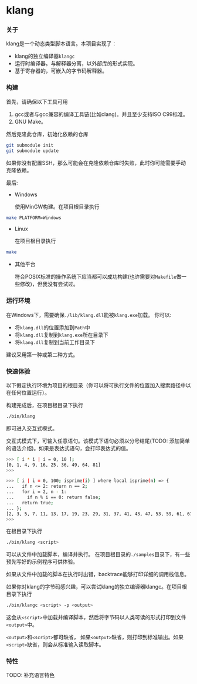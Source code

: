 # klang

### 关于
klang是一个动态类型脚本语言。本项目实现了：

- klang的独立编译器``klangc``
- 运行时编译器。与解释器分离，以外部库的形式实现。
- 基于寄存器的，可嵌入的字节码解释器。

### 构建
首先，请确保以下工具可用
1. gcc或者与gcc兼容的编译工具链(比如clang)。并且至少支持ISO C99标准。
2. GNU Make。

然后克隆此仓库，初始化依赖的仓库

```bash
git submodule init
git submodule update
```

如果你没有配置SSH，那么可能会在克隆依赖仓库时失败，此时你可能需要手动克隆依赖。

最后:
- Windows

  使用MinGW构建。在项目根目录执行

```bash
make PLATFORM=Windows
```

- Linux

  在项目根目录执行

```bash
make
```

- 其他平台

  符合POSIX标准的操作系统下应当都可以成功构建(也许需要对``Makefile``做一些修改)，但我没有尝试过。

### 运行环境
在Windows下，需要确保``./lib/klang.dll``能被``klang.exe``加载。
你可以:

- 将``klang.dll``的位置添加到``Path``中
- 将``klang.dll``复制到``klang.exe``所在目录下
- 将``klang.dll``复制到当前工作目录下

建议采用第一种或第二种方式。

### 快速体验

以下假定执行环境为项目的根目录（你可以将可执行文件的位置加入搜索路径中以在任何位置运行）。

构建完成后，在项目根目录下执行

```bash
./bin/klang
```

即可进入交互式模式。

交互式模式下，可输入任意语句。该模式下语句必须以分号结尾(TODO: 添加简单的语法介绍)。如果是表达式语句，会打印表达式的值。

```bash
>>> [ i * i | i = 0, 10 ];
[0, 1, 4, 9, 16, 25, 36, 49, 64, 81]
>>> 
```

```bash
>>> [ i | i = 0, 100; isprime(i) ] where local isprime(n) => {
...   if n <= 2: return n == 2;
...   for i = 2, n - 1:
...     if n % i == 0: return false;
...   return true;
... };
[2, 3, 5, 7, 11, 13, 17, 19, 23, 29, 31, 37, 41, 43, 47, 53, 59, 61, 67, 71, 73, 79, 83, 89, 97]
>>> 
```


在根目录下执行

```bash
./bin/klang <script>
```

可以从文件中加载脚本，编译并执行。
在项目根目录的``./samples``目录下，有一些预先写好的示例程序可供体验。

如果从文件中加载的脚本在执行时出错，backtrace能够打印详细的调用栈信息。

如果你对klang的字节码感兴趣，可以尝试klang的独立编译器klangc。在项目根目录下执行

```bash
./bin/klangc <script> -p <output>
```

这会从``<script>``中加载并编译脚本，然后将字节码以人类可读的形式打印到文件``<output>``中。

``<output>``和``<script>``都可缺省， 如果``<output>``缺省，则打印到标准输出。如果``<script>``缺省，则会从标准输入读取脚本。

### 特性

TODO: 补充语言特色
